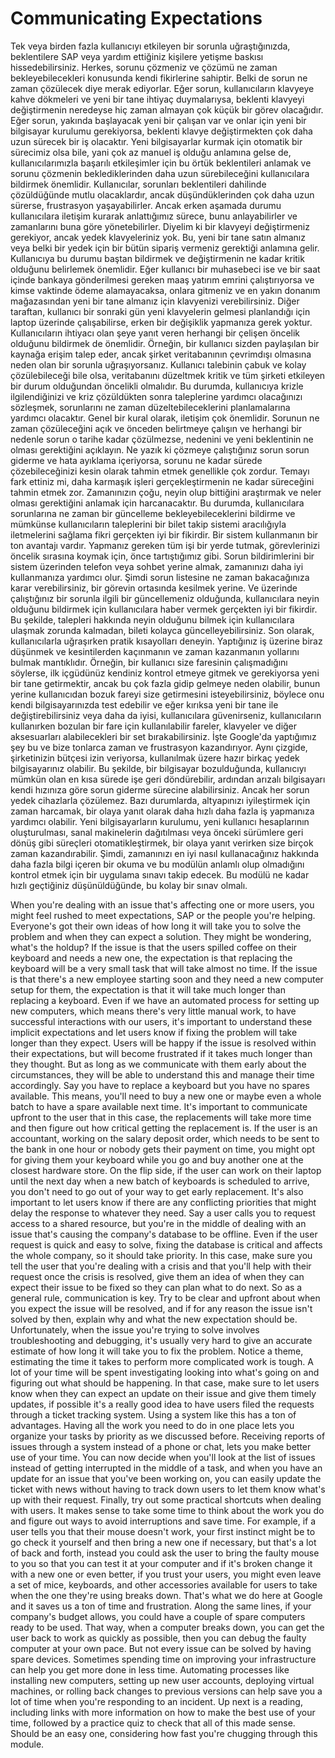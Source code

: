 # Communicating Expectations

Tek veya birden fazla kullanıcıyı etkileyen bir sorunla uğraştığınızda, beklentilere SAP veya yardım ettiğiniz kişilere yetişme baskısı hissedebilirsiniz. Herkes, sorunu çözmeniz ve çözümü ne zaman bekleyebilecekleri konusunda kendi fikirlerine sahiptir. Belki de sorun ne zaman çözülecek diye merak ediyorlar. Eğer sorun, kullanıcıların klavyeye kahve dökmeleri ve yeni bir tane ihtiyaç duymalarıysa, beklenti klavyeyi değiştirmenin neredeyse hiç zaman almayan çok küçük bir görev olacağıdır. Eğer sorun, yakında başlayacak yeni bir çalışan var ve onlar için yeni bir bilgisayar kurulumu gerekiyorsa, beklenti klavye değiştirmekten çok daha uzun sürecek bir iş olacaktır. Yeni bilgisayarlar kurmak için otomatik bir sürecimiz olsa bile, yani çok az manuel iş olduğu anlamına gelse de, kullanıcılarımızla başarılı etkileşimler için bu örtük beklentileri anlamak ve sorunu çözmenin beklediklerinden daha uzun sürebileceğini kullanıcılara bildirmek önemlidir. Kullanıcılar, sorunları beklentileri dahilinde çözüldüğünde mutlu olacaklardır, ancak düşündüklerinden çok daha uzun sürerse, frustrasyon yaşayabilirler. Ancak erken aşamada durumu kullanıcılara iletişim kurarak anlattığımız sürece, bunu anlayabilirler ve zamanlarını buna göre yönetebilirler. Diyelim ki bir klavyeyi değiştirmeniz gerekiyor, ancak yedek klavyeleriniz yok. Bu, yeni bir tane satın almanız veya belki bir yedek için bir bütün sipariş vermeniz gerektiği anlamına gelir. Kullanıcıya bu durumu baştan bildirmek ve değiştirmenin ne kadar kritik olduğunu belirlemek önemlidir. Eğer kullanıcı bir muhasebeci ise ve bir saat içinde bankaya gönderilmesi gereken maaş yatırım emrini çalıştırıyorsa ve kimse vaktinde ödeme alamayacaksa, onlara gitmeniz ve en yakın donanım mağazasından yeni bir tane almanız için klavyenizi verebilirsiniz. Diğer taraftan, kullanıcı bir sonraki gün yeni klavyelerin gelmesi planlandığı için laptop üzerinde çalışabilirse, erken bir değişiklik yapmanıza gerek yoktur. Kullanıcıların ihtiyacı olan şeye yanıt veren herhangi bir çelişen öncelik olduğunu bildirmek de önemlidir. Örneğin, bir kullanıcı sizden paylaşılan bir kaynağa erişim talep eder, ancak şirket veritabanının çevrimdışı olmasına neden olan bir sorunla uğraşıyorsanız. Kullanıcı talebinin çabuk ve kolay çözülebileceği bile olsa, veritabanını düzeltmek kritik ve tüm şirketi etkileyen bir durum olduğundan öncelikli olmalıdır. Bu durumda, kullanıcıya krizle ilgilendiğinizi ve kriz çözüldükten sonra taleplerine yardımcı olacağınızı sözleşmek, sorunlarını ne zaman düzeltebileceklerini planlamalarına yardımcı olacaktır. Genel bir kural olarak, iletişim çok önemlidir. Sorunun ne zaman çözüleceğini açık ve önceden belirtmeye çalışın ve herhangi bir nedenle sorun o tarihe kadar çözülmezse, nedenini ve yeni beklentinin ne olması gerektiğini açıklayın. Ne yazık ki çözmeye çalıştığınız sorun sorun giderme ve hata ayıklama içeriyorsa, sorunu ne kadar sürede çözebileceğinizi kesin olarak tahmin etmek genellikle çok zordur. Temayı fark ettiniz mi, daha karmaşık işleri gerçekleştirmenin ne kadar süreceğini tahmin etmek zor. Zamanınızın çoğu, neyin olup bittiğini araştırmak ve neler olması gerektiğini anlamak için harcanacaktır. Bu durumda, kullanıcılara sorunlarına ne zaman bir güncelleme bekleyebileceklerini bildirme ve mümkünse kullanıcıların taleplerini bir bilet takip sistemi aracılığıyla iletmelerini sağlama fikri gerçekten iyi bir fikirdir. Bir sistem kullanmanın bir ton avantajı vardır. Yapmanız gereken tüm işi bir yerde tutmak, görevlerinizi öncelik sırasına koymak için, önce tartıştığımız gibi. Sorun bildirimlerini bir sistem üzerinden telefon veya sohbet yerine almak, zamanınızı daha iyi kullanmanıza yardımcı olur. Şimdi sorun listesine ne zaman bakacağınıza karar verebilirsiniz, bir görevin ortasında kesilmek yerine. Ve üzerinde çalıştığınız bir sorunla ilgili bir güncellemeniz olduğunda, kullanıcılara neyin olduğunu bildirmek için kullanıcılara haber vermek gerçekten iyi bir fikirdir. Bu şekilde, talepleri hakkında neyin olduğunu bilmek için kullanıcılara ulaşmak zorunda kalmadan, bileti kolayca güncelleyebilirsiniz. Son olarak, kullanıcılarla uğraşırken pratik kısayolları deneyin. Yaptığınız iş üzerine biraz düşünmek ve kesintilerden kaçınmanın ve zaman kazanmanın yollarını bulmak mantıklıdır. Örneğin, bir kullanıcı size faresinin çalışmadığını söylerse, ilk içgüdünüz kendiniz kontrol etmeye gitmek ve gerekiyorsa yeni bir tane getirmektir, ancak bu çok fazla gidip gelmeye neden olabilir, bunun yerine kullanıcıdan bozuk fareyi size getirmesini isteyebilirsiniz, böylece onu kendi bilgisayarınızda test edebilir ve eğer kırıksa yeni bir tane ile değiştirebilirsiniz veya daha da iyisi, kullanıcılara güvenirseniz, kullanıcıların kullanırken bozulan bir fare için kullanılabilir fareler, klavyeler ve diğer aksesuarları alabilecekleri bir set bırakabilirsiniz. İşte Google'da yaptığımız şey bu ve bize tonlarca zaman ve frustrasyon kazandırıyor. Aynı çizgide, şirketinizin bütçesi izin veriyorsa, kullanılmak üzere hazır birkaç yedek bilgisayarınız olabilir. Bu şekilde, bir bilgisayar bozulduğunda, kullanıcıyı mümkün olan en kısa sürede işe geri döndürebilir, ardından arızalı bilgisayarı kendi hızınıza göre sorun giderme sürecine alabilirsiniz. Ancak her sorun yedek cihazlarla çözülemez. Bazı durumlarda, altyapınızı iyileştirmek için zaman harcamak, bir olaya yanıt olarak daha hızlı daha fazla iş yapmanıza yardımcı olabilir. Yeni bilgisayarların kurulumu, yeni kullanıcı hesaplarının oluşturulması, sanal makinelerin dağıtılması veya önceki sürümlere geri dönüş gibi süreçleri otomatikleştirmek, bir olaya yanıt verirken size birçok zaman kazandırabilir. Şimdi, zamanınızı en iyi nasıl kullanacağınız hakkında daha fazla bilgi içeren bir okuma ve bu modülün anlamlı olup olmadığını kontrol etmek için bir uygulama sınavı takip edecek. Bu modülü ne kadar hızlı geçtiğiniz düşünüldüğünde, bu kolay bir sınav olmalı.

When you're dealing with an issue that's affecting one or more users, you might feel rushed to meet expectations, SAP or the people you're helping. Everyone's got their own ideas of how long it will take you to solve the problem and when they can expect a solution. They might be wondering, what's the holdup? If the issue is that the users spilled coffee on their keyboard and needs a new one, the expectation is that replacing the keyboard will be a very small task that will take almost no time. If the issue is that there's a new employee starting soon and they need a new computer setup for them, the expectation is that it will take much longer than replacing a keyboard. Even if we have an automated process for setting up new computers, which means there's very little manual work, to have successful interactions with our users, it's important to understand these implicit expectations and let users know if fixing the problem will take longer than they expect. Users will be happy if the issue is resolved within their expectations, but will become frustrated if it takes much longer than they thought. But as long as we communicate with them early about the circumstances, they will be able to understand this and manage their time accordingly. Say you have to replace a keyboard but you have no spares available. This means, you'll need to buy a new one or maybe even a whole batch to have a spare available next time. It's important to communicate upfront to the user that in this case, the replacements will take more time and then figure out how critical getting the replacement is. If the user is an accountant, working on the salary deposit order, which needs to be sent to the bank in one hour or nobody gets their payment on time, you might opt for giving them your keyboard while you go and buy another one at the closest hardware store. On the flip side, if the user can work on their laptop until the next day when a new batch of keyboards is scheduled to arrive, you don't need to go out of your way to get early replacement. It's also important to let users know if there are any conflicting priorities that might delay the response to whatever they need. Say a user calls you to request access to a shared resource, but you're in the middle of dealing with an issue that's causing the company's database to be offline. Even if the user request is quick and easy to solve, fixing the database is critical and affects the whole company, so it should take priority. In this case, make sure you tell the user that you're dealing with a crisis and that you'll help with their request once the crisis is resolved, give them an idea of when they can expect their issue to be fixed so they can plan what to do next. So as a general rule, communication is key. Try to be clear and upfront about when you expect the issue will be resolved, and if for any reason the issue isn't solved by then, explain why and what the new expectation should be. Unfortunately, when the issue you're trying to solve involves troubleshooting and debugging, it's usually very hard to give an accurate estimate of how long it will take you to fix the problem. Notice a theme, estimating the time it takes to perform more complicated work is tough. A lot of your time will be spent investigating looking into what's going on and figuring out what should be happening. In that case, make sure to let users know when they can expect an update on their issue and give them timely updates, if possible it's a really good idea to have users filed the requests through a ticket tracking system. Using a system like this has a ton of advantages. Having all the work you need to do in one place lets you organize your tasks by priority as we discussed before. Receiving reports of issues through a system instead of a phone or chat, lets you make better use of your time. You can now decide when you'll look at the list of issues instead of getting interrupted in the middle of a task, and when you have an update for an issue that you've been working on, you can easily update the ticket with news without having to track down users to let them know what's up with their request. Finally, try out some practical shortcuts when dealing with users. It makes sense to take some time to think about the work you do and figure out ways to avoid interruptions and save time. For example, if a user tells you that their mouse doesn't work, your first instinct might be to go check it yourself and then bring a new one if necessary, but that's a lot of back and forth, instead you could ask the user to bring the faulty mouse to you so that you can test it at your computer and if it's broken change it with a new one or even better, if you trust your users, you might even leave a set of mice, keyboards, and other accessories available for users to take when the one they're using breaks down. That's what we do here at Google and it saves us a ton of time and frustration. Along the same lines, if your company's budget allows, you could have a couple of spare computers ready to be used. That way, when a computer breaks down, you can get the user back to work as quickly as possible, then you can debug the faulty computer at your own pace. But not every issue can be solved by having spare devices. Sometimes spending time on improving your infrastructure can help you get more done in less time. Automating processes like installing new computers, setting up new user accounts, deploying virtual machines, or rolling back changes to previous versions can help save you a lot of time when you're responding to an incident. Up next is a reading, including links with more information on how to make the best use of your time, followed by a practice quiz to check that all of this made sense. Should be an easy one, considering how fast you're chugging through this module.
